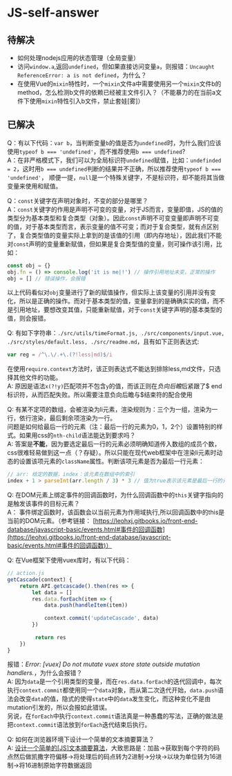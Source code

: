 # JS-self-answer

## 待解决
- 如何处理nodejs应用的状态管理（全局变量）
- 访问`window.a`,返回`undefined`，但如果直接访问变量`a`，则报错：`Uncaught ReferenceError: a is not defined`，为什么？
- 在使用Vue的`mixin`特性时，一个`mixin`文件a中需要使用另一个`mixin`文件b的method，怎么检测b文件的依赖已经被主文件引入？（不能暴力的在当前a文件下使用`mixin`特性引入b文件，禁止套娃[雾]）

## 已解决
Q：有以下代码：`var b`，当判断变量`b`的值是否为`undefined`时，为什么我们应该使用`typeof b === 'undefined'`，而不推荐使用`b === undefined`?  
A：在非严格模式下，我们可以为全局标识符`undefined`赋值，比如：`undefinded = 2`，这时用`b === undefined`判断的结果并不正确，所以推荐使用`typeof b === 'undefined'`， 顺便一提，`null`是一个特殊关键字，不是标识符，却不能将其当做变量来使用和赋值。  

Q：`const`关键字在声明对象时，不变的部分是哪里？  
A：`const`关键字的作用是声明不可变的变量，对于JS而言，变量即值，JS的值的类型分为基本类型和复合类型（对象）。因此`const`声明不可变变量即声明不可变的值，对于基本类型而言，表示变量的值不可变；而对于复合类型，就有点区别了，复合类型值的变量实际上拿到的是该值的引用（即内存地址），因此我们不能对`const`声明的变量重新赋值，但如果是复合类型值的变量，则可操作该引用，比如：
```js
const obj = {}
obj.fn = () => console.log('it is me|!') // 操作引用地址未变，正常的操作
obj = [] // 错误操作，会报错
```
以上代码看似对`obj`变量进行了新的赋值操作，但实际上该变量的引用并没有变化，所以是正确的操作。而对于基本类型的值，变量拿到的是确确实实的值，而不是引用地址，要想改变其值，只能重新赋值，对于`const`关键字声明的基本类型的值，则会报错。  

Q: 有如下字符串：`./src/utils/timeFormat.js, ./src/components/input.vue, ./src/styles/default.less, ./src/readme.md`，且有如下正则表达式:
```javascript
var reg = /^\.\/.+\.(?!less|md)$/i
```
在使用`require.context`方法时，该正则表达式不能达到排除less,md文件，只选择其他文件的功能。    
A: 原因是语法`x(?!y)`匹配项并不包含`y`的值，而该正则在*负向后瞻*后紧跟了$ end标识符，从而匹配失败。所以需要注意负向后瞻与$结束符的配合使用

Q:  有某不定项的数组，会被渲染为li元素，渲染规则为：三个为一组，渲染为一行，依行渲染，最后剩余项渲染为一行。  
问题是如何给最后一行的元素（注：最后一行的元素为0，1，2个）设置特别的样式。如果用css的`nth-child`语法能达到要求吗？  
A:  答案是**不能**，因为要选定最后一行的元素必须明确知道传入数组的成员个数，css很难轻易做到这一点（？存疑）。所以只能在现代web框架中在渲染li元素时动态的设置该项元素的`className`属性。判断该项元素是否为最后一行元素：
```javascript
// arr: 给定的数据，index：该元素在数组中的索引
index + 1 > parseInt(arr.length / 3) * 3 // 值为true表示该元素是最后一行的元素
```

Q:  在DOM元素上绑定事件的回调函数时，为什么回调函数中的`this`关键字指向的是触发该事件的目标元素？    
A： 事件绑定函数时，该函数会以当前元素为作用域执行,所以回调函数中的this是当前的DOM元素。（参考链接： [https://leohxj.gitbooks.io/front-end-database/javascript-basic/events.html#事件的回调函数](https://leohxj.gitbooks.io/front-end-database/javascript-basic/events.html#事件的回调函数)）

Q:  在Vue框架下使用vuex库时，有以下代码：
```javascript
// action.js
getCascade(context) {
    return API.getcascade().then(res => {
        let data = []
        res.data.forEach(item => {
            data.push(handleItem(item))
            
            context.commit('updateCascade', data)
        })
        
         return res
    })
}
```
报错：*Error: [vuex] Do not mutate vuex store state outside mutation handlers.*，为什么会报错？    
A:  因为`data`是一个引用类型的变量，而在`res.data.forEach`的迭代回调中，每次执行`context.commit`都使用同一个`data`对象，而从第二次迭代开始，`data.push`语法会改变`data`的值，隐式的使得`state`中的`data`发生变化，而这种变化不是由mutation引发的，所以会报如此错误。  
另说，在`forEach`中执行`context.commit`语法真是一种愚蠢的写法，正确的做法是把`context.commit`语法放到`forEach`迭代结束后执行。

Q:  如何在浏览器环境下设计一个简单的文本摘要算法？  
A:  [设计一个简单的[JS]文本摘要算法](https://blog.csdn.net/ccaoee/article/details/102810150)，大致思路是：加盐->获取到每个字符的码点然后做凯撒字符偏移->将处理后的码点转为2进制->分块->以块为单位转为16进制->将16进制原始字符数据返回
